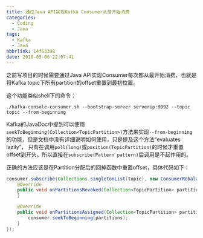 ```yaml
---
title: 通过Java API实现Kafka Consumer从最开始消费
categories:
  - Coding
  - Java
tags:
  - Kafka
  - Java
abbrlink: 14f63398
date: 2018-03-06 22:07:41
---
```


之前写项目的时候需要通过Java API实现Consumer每次都从最开始消费，也就是将Kafka topic下所有partition的offset重置到最初位置。

这个功能类似shell下的命令：

```shell
./kafka-console-consumer.sh --bootstrap-server serverip:9092 --topic topic --from-beginning
```

<!-- more -->

Kafka的JavaDoc中提到可以使用`seekToBeginning(Collection<TopicPartition>)`方法来实现`--from-beginning`的功能，但是文档中没有详细说明如何使用，只是提及这个方法“evaluates lazily”， 只有在调用`poll(long)`或`position(TopicPartition)`的时候才重置offset到开头。所以直接在`subscribe(Pattern pattern)`后调用是不起作用的。

正确的方法应该是在Partition分配后的回掉函数中重置offset，具体代码如下：

```java
consumer.subscribe(Collections.singletonList(topic), new ConsumerRebalanceListener() {
    @Override
    public void onPartitionsRevoked(Collection<TopicPartition> partitions) {
    }

    @Override
    public void onPartitionsAssigned(Collection<TopicPartition> partitions) {
        consumer.seekToBeginning(partitions);
    }
});
```

